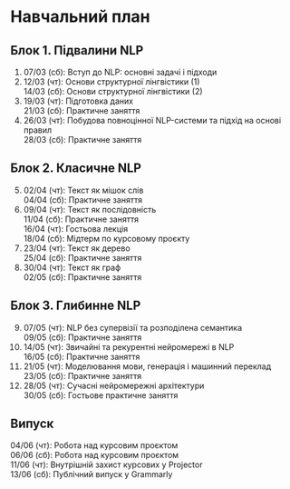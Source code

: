 # Навчальний план

## Блок 1. Підвалини NLP

1. 07/03 (сб): Вступ до NLP: основні задачі і підходи
2. 12/03 (чт): Основи структурної лінгвістики (1)  
   14/03 (сб): Основи структурної лінгвістики (2)
3. 19/03 (чт): Підготовка даних  
   21/03 (сб): Практичне заняття
4. 26/03 (чт): Побудова повноцінної NLP-системи та підхід на основі правил  
   28/03 (сб): Практичне заняття

## Блок 2. Класичне NLP

5. 02/04 (чт): Текст як мішок слів  
   04/04 (сб): Практичне заняття
6. 09/04 (чт): Текст як послідовність  
   11/04 (сб): Практичне заняття  
   16/04 (чт): Гостьова лекція  
   18/04 (сб): Мідтерм по курсовому проєкту
7. 23/04 (чт): Текст як дерево  
   25/04 (сб): Практичне заняття
8. 30/04 (чт): Текст як граф  
   02/05 (сб): Практичне заняття

## Блок 3. Глибинне NLP

 9. 07/05 (чт): NLP без супервізії та розподілена семантика  
    09/05 (сб): Практичне заняття
10. 14/05 (чт): Звичайні та рекурентні нейромережі в NLP  
    16/05 (сб): Практичне заняття
11. 21/05 (чт): Моделювання мови, генерація і машинний переклад  
    23/05 (сб): Практичне заняття
12. 28/05 (чт): Сучасні нейромережні архітектури  
    30/05 (сб): Гостьове практичне заняття

## Випуск

04/06 (чт): Робота над курсовим проєктом  
06/06 (сб): Робота над курсовим проєктом  
11/06 (чт): Внутрішній захист курсових у Projector  
13/06 (сб): Публічний випуск у Grammarly
